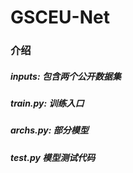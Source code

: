 # GSCEU-Net

### 介绍
   ##### inputs: 包含两个公开数据集    
   ##### train.py: 训练入口  
   ##### archs.py: 部分模型
   ##### test.py   模型测试代码 
